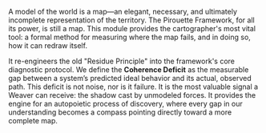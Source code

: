 A model of the world is a map—an elegant, necessary, and ultimately incomplete representation of the territory. The Pirouette Framework, for all its power, is still a map. This module provides the cartographer's most vital tool: a formal method for measuring where the map fails, and in doing so, how it can redraw itself.

It re-engineers the old "Residue Principle" into the framework's core diagnostic protocol. We define the **Coherence Deficit** as the measurable gap between a system’s predicted ideal behavior and its actual, observed path. This deficit is not noise, nor is it failure. It is the most valuable signal a Weaver can receive: the shadow cast by unmodeled forces. It provides the engine for an autopoietic process of discovery, where every gap in our understanding becomes a compass pointing directly toward a more complete map.